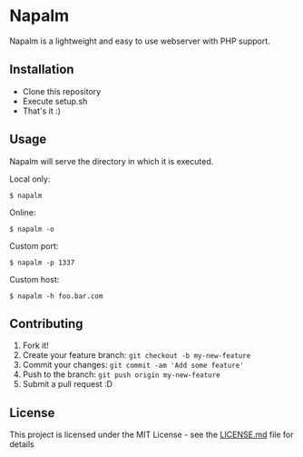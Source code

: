 # Napalm

Napalm is a lightweight and easy to use webserver with PHP support.

## Installation

- Clone this repository
- Execute setup.sh
- That's it :)

## Usage

 Napalm will serve the directory in which it is executed.

 Local only:
 ```
 $ napalm 
 ```
 
 Online:
 ```
 $ napalm -o
 ```
 
 Custom port:
 ```
 $ napalm -p 1337
 ```
 
 Custom host:
 ```
 $ napalm -h foo.bar.com
 ```

## Contributing

1. Fork it!
2. Create your feature branch: `git checkout -b my-new-feature`
3. Commit your changes: `git commit -am 'Add some feature'`
4. Push to the branch: `git push origin my-new-feature`
5. Submit a pull request :D

## License

This project is licensed under the MIT License - see the [LICENSE.md](LICENSE.md) file for details
